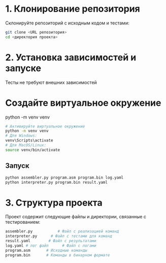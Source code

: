 # 1. Клонирование репозитория

Склонируйте репозиторий с исходным кодом и тестами:

```bash
git clone <URL репозитория>
cd <директория проекта>
```

# 2. Установка зависимостей и запуске
Тесты не требуют внешних зависимостей

# Создайте виртуальное окружение
python -m venv venv

```bash
# Активируйте виртуальное окружение
python -m venv venv
# Для Windows:
venv\Scripts\activate
# Для MacOS/Linux:
source venv/bin/activate
```

## Запуск
```bash
python assembler.py program.asm program.bin log.yaml
python interpreter.py program.bin result.yaml
```

# 3. Структура проекта
Проект содержит следующие файлы и директории, связанные с тестированием:
```bash
assembler.py           # Файл с реализацией команд
interpreter.py      # Файл с тестами для команд
result.yaml        # Файл с результатами
log.yaml # лог файл      # Файл с логами
program.asm       # Исходные команды
program.bin       # Команды в бинарном формате
```

